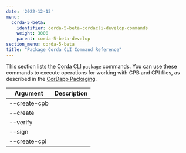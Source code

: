```yaml
---
date: '2022-12-13'
menu:
  corda-5-beta:
    identifier: corda-5-beta-cordacli-develop-commands
    weight: 3000
    parent: corda-5-beta-develop
section_menu: corda-5-beta
title: "Package Corda CLI Command Reference"
---
```


This section lists the [Corda CLI](../getting-started/installing-corda-cli.html) `package` commands. You can use these commands to execute operations for working with CPB and CPI files, as described in the [CorDapp Packaging](development-tutorials/cordapp-packaging.md).

| Argument            | Description                                                          |
|---------------------|----------------------------------------------------------------------|
| --create-cpb         |  |
| --create         | |
| --verify         | |
| --sign         | |
| --create-cpi         | |